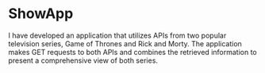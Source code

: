 # ShowApp
I have developed an application that utilizes APIs from two popular television series, Game of Thrones and Rick and Morty. The application makes GET requests to both APIs and combines the retrieved information to present a comprehensive view of both series.

